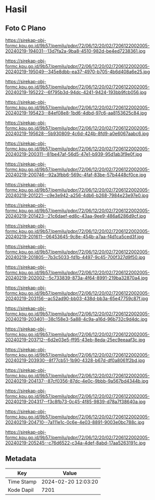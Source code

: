 # Hasil

## Foto C Plano

https://sirekap-obj-formc.kpu.go.id/9b57/pemilu/pdpr/72/06/12/20/02/7206122002005-20240219-194031--13d7fa2a-9ba8-4510-982d-be4ed7238361.jpg

https://sirekap-obj-formc.kpu.go.id/9b57/pemilu/pdpr/72/06/12/20/02/7206122002005-20240219-195049--345e8dbb-ea37-4970-b705-4b6d408a6e25.jpg

https://sirekap-obj-formc.kpu.go.id/9b57/pemilu/pdpr/72/06/12/20/02/7206122002005-20240219-195222--6f795b3d-94dc-4241-9424-193bb9fcb056.jpg

https://sirekap-obj-formc.kpu.go.id/9b57/pemilu/pdpr/72/06/12/20/02/7206122002005-20240219-195423--84ef08e8-1bd6-4dbd-97c6-aa8153625c84.jpg

https://sirekap-obj-formc.kpu.go.id/9b57/pemilu/pdpr/72/06/12/20/02/7206122002005-20240219-195628--5b930809-4c6d-424b-8fd9-a0e6067aabc6.jpg

https://sirekap-obj-formc.kpu.go.id/9b57/pemilu/pdpr/72/06/12/20/02/7206122002005-20240219-200311--81be47af-56d5-47e1-b939-95d1ab3f9e0f.jpg

https://sirekap-obj-formc.kpu.go.id/9b57/pemilu/pdpr/72/06/12/20/02/7206122002005-20240219-200746--92a3fbb6-569c-4faf-83be-57b4448cf0ce.jpg

https://sirekap-obj-formc.kpu.go.id/9b57/pemilu/pdpr/72/06/12/20/02/7206122002005-20240219-201221--c9e3e942-a256-4db6-b268-7984e23e97e0.jpg

https://sirekap-obj-formc.kpu.go.id/9b57/pemilu/pdpr/72/06/12/20/02/7206122002005-20240219-201423--21c6daef-ed8c-43aa-9ee9-486a6286d9cf.jpg

https://sirekap-obj-formc.kpu.go.id/9b57/pemilu/pdpr/72/06/12/20/02/7206122002005-20240219-201611--06453645-9c8e-454b-a7aa-f4d1ca5ced3f.jpg

https://sirekap-obj-formc.kpu.go.id/9b57/pemilu/pdpr/72/06/12/20/02/7206122002005-20240219-201805--7b3c5033-fd1b-4497-9c45-700f327d9f50.jpg

https://sirekap-obj-formc.kpu.go.id/9b57/pemilu/pdpr/72/06/12/20/02/7206122002005-20240219-202002--5c733839-873a-4f64-8991-219ba32870a4.jpg

https://sirekap-obj-formc.kpu.go.id/9b57/pemilu/pdpr/72/06/12/20/02/7206122002005-20240219-203156--ac52ad90-bb03-438d-bb3a-65e47759c87f.jpg

https://sirekap-obj-formc.kpu.go.id/9b57/pemilu/pdpr/72/06/12/20/02/7206122002005-20240219-203401--38c158e3-5a88-4c9a-a16d-96b732c9d4dc.jpg

https://sirekap-obj-formc.kpu.go.id/9b57/pemilu/pdpr/72/06/12/20/02/7206122002005-20240219-203712--6d2e03e5-ff95-43eb-8eda-25ec9eeaaf3c.jpg

https://sirekap-obj-formc.kpu.go.id/9b57/pemilu/pdpr/72/06/12/20/02/7206122002005-20240219-203930--8f77cb51-1b90-4328-b67d-df0a8061f2bd.jpg

https://sirekap-obj-formc.kpu.go.id/9b57/pemilu/pdpr/72/06/12/20/02/7206122002005-20240219-204137--87cf0356-87dc-4e0c-9bbb-9a567bd4344b.jpg

https://sirekap-obj-formc.kpu.go.id/9b57/pemilu/pdpr/72/06/12/20/02/7206122002005-20240219-204317--f3c8fb73-0c45-4f85-9839-d78a7f38640a.jpg

https://sirekap-obj-formc.kpu.go.id/9b57/pemilu/pdpr/72/06/12/20/02/7206122002005-20240219-204710--7a111e1c-0c6e-4e03-8891-9003e0bc788c.jpg

https://sirekap-obj-formc.kpu.go.id/9b57/pemilu/pdpr/72/06/12/20/02/7206122002005-20240219-205245--c76d6522-c34a-4def-8abd-17aa5263191c.jpg


## Metadata

| Key        | Value               |
| ---------- | ------------------- |
| Time Stamp | 2024-02-20 12:03:20 |
| Kode Dapil | 7201                |



